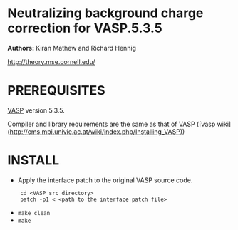 Neutralizing background charge correction for VASP.5.3.5
==========================================

**Authors:** Kiran Mathew and Richard Hennig

http://theory.mse.cornell.edu/

PREREQUISITES
=============
[VASP](http://www.vasp.at/) version 5.3.5.

Compiler and library requirements are the same as that of VASP ([vasp wiki] (http://cms.mpi.univie.ac.at/wiki/index.php/Installing_VASP))

INSTALL
========

- Apply the interface patch to the original VASP source code.
```   
    cd <VASP src directory>
    patch -p1 < <path to the interface patch file>
```
- ``` make clean ```
- ``` make ```
